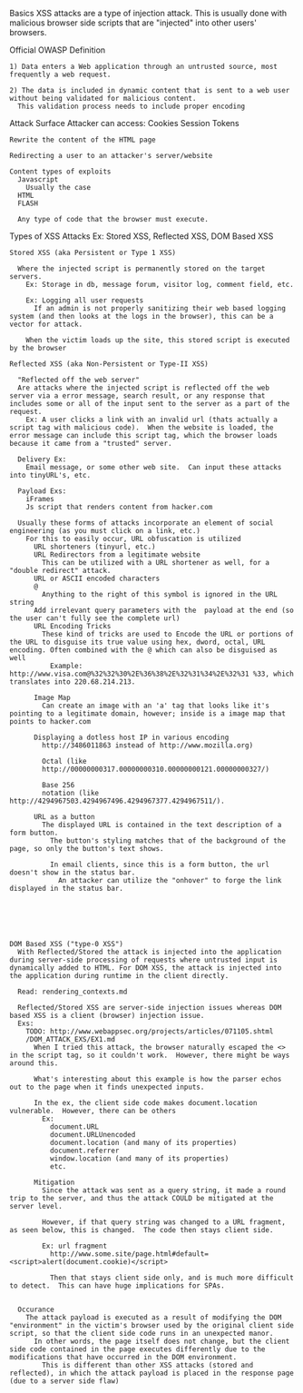 Basics
  XSS attacks are a type of injection attack. This is usually done with malicious browser side scripts that are "injected" into other users' browsers.

  Official OWASP Definition

    1) Data enters a Web application through an untrusted source, most frequently a web request.
    
    2) The data is included in dynamic content that is sent to a web user without being validated for malicious content.
      This validation process needs to include proper encoding

  Attack Surface
    Attacker can access:
      Cookies
      Session Tokens

    Rewrite the content of the HTML page

    Redirecting a user to an attacker's server/website

    Content types of exploits
      Javascript
        Usually the case
      HTML
      FLASH

      Any type of code that the browser must execute.


  Types of XSS Attacks
    Ex: Stored XSS, Reflected XSS, DOM Based XSS

    Stored XSS (aka Persistent or Type 1 XSS)

      Where the injected script is permanently stored on the target servers.
        Ex: Storage in db, message forum, visitor log, comment field, etc.  

        Ex: Logging all user requests
          If an admin is not properly sanitizing their web based logging system (and then looks at the logs in the browser), this can be a vector for attack.

        When the victim loads up the site, this stored script is executed by the browser

    Reflected XSS (aka Non-Persistent or Type-II XSS)

      "Reflected off the web server"
      Are attacks where the injected script is reflected off the web server via a error message, search result, or any response that includes some or all of the input sent to the server as a part of the request.
        Ex: A user clicks a link with an invalid url (thats actually a script tag with malicious code).  When the website is loaded, the error message can include this script tag, which the browser loads because it came from a "trusted" server.

      Delivery Ex:
        Email message, or some other web site.  Can input these attacks into tinyURL's, etc.

      Payload Exs:
        iFrames
        Js script that renders content from hacker.com

      Usually these forms of attacks incorporate an element of social engineering (as you must click on a link, etc.)
        For this to easily occur, URL obfuscation is utilized
          URL shorteners (tinyurl, etc.)
          URL Redirectors from a legitimate website
            This can be utilized with a URL shortener as well, for a "double redirect" attack.
          URL or ASCII encoded characters
          @
            Anything to the right of this symbol is ignored in the URL string
          Add irrelevant query parameters with the  payload at the end (so the user can't fully see the complete url)
          URL Encoding Tricks
            These kind of tricks are used to Encode the URL or portions of the URL to disguise its true value using hex, dword, octal, URL encoding. Often combined with the @ which can also be disguised as well
              Example: http://www.visa.com@%32%32%30%2E%36%38%2E%32%31%34%2E%32%31 %33, which translates into 220.68.214.213.

          Image Map
            Can create an image with an 'a' tag that looks like it's pointing to a legitimate domain, however; inside is a image map that points to hacker.com

          Displaying a dotless host IP in various encoding
            http://3486011863 instead of http://www.mozilla.org)

            Octal (like 
            http://00000000317.00000000310.00000000121.00000000327/)

            Base 256 
            notation (like http://4294967503.4294967496.4294967377.4294967511/).

          URL as a button
            The displayed URL is contained in the text description of a form button.
              The button's styling matches that of the background of the page, so only the button's text shows.

              In email clients, since this is a form button, the url doesn't show in the status bar.  
                An attacker can utilize the "onhover" to forge the link displayed in the status bar.





        
    DOM Based XSS ("type-0 XSS")
      With Reflected/Stored the attack is injected into the application during server-side processing of requests where untrusted input is dynamically added to HTML. For DOM XSS, the attack is injected into the application during runtime in the client directly.

      Read: rendering_contexts.md

      Reflected/Stored XSS are server-side injection issues whereas DOM based XSS is a client (browser) injection issue.
      Exs:
        TODO: http://www.webappsec.org/projects/articles/071105.shtml
        /DOM_ATTACK_EXS/EX1.md
          When I tried this attack, the browser naturally escaped the <> in the script tag, so it couldn't work.  However, there might be ways around this.

          What's interesting about this example is how the parser echos out to the page when it finds unexpected inputs.

          In the ex, the client side code makes document.location vulnerable.  However, there can be others
            Ex: 
              document.URL
              document.URLUnencoded
              document.location (and many of its properties)
              document.referrer
              window.location (and many of its properties)
              etc.

          Mitigation
            Since the attack was sent as a query string, it made a round trip to the server, and thus the attack COULD be mitigated at the server level.

            However, if that query string was changed to a URL fragment, as seen below, this is changed.  The code then stays client side.

            Ex: url fragment
              http://www.some.site/page.html#default=<script>alert(document.cookie)</script>

              Then that stays client side only, and is much more difficult to detect.  This can have huge implications for SPAs.


      Occurance
        The attack payload is executed as a result of modifying the DOM "environment" in the victim's browser used by the original client side script, so that the client side code runs in an unexpected manor.
          In other words, the page itself does not change, but the client side code contained in the page executes differently due to the modifications that have occurred in the DOM environment.
            This is different than other XSS attacks (stored and reflected), in which the attack payload is placed in the response page (due to a server side flaw)




